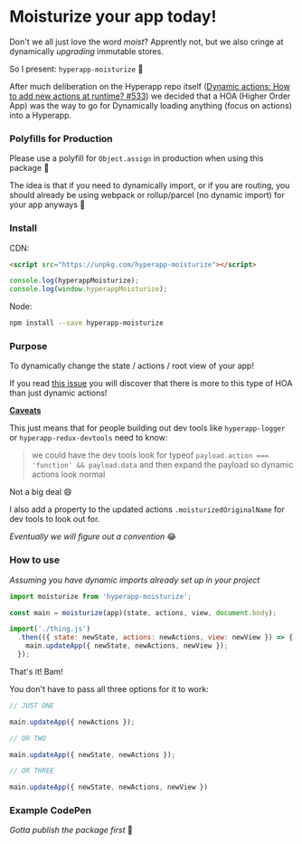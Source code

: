 # Moisturize your app today!

Don't we all just love the word _moist_? Apprently not, but we also cringe at dynamically _upgrading_ immutable stores.

So I present: `hyperapp-moisturize` :tada:

After much deliberation on the Hyperapp repo itself ([Dynamic actions: How to add new actions at runtime? #533](https://github.com/hyperapp/hyperapp/issues/533)) we decided that a HOA (Higher Order App) was the way to go for Dynamically loading anything (focus on actions) into a Hyperapp.

### Polyfills for Production

Please use a polyfill for `Object.assign` in production when using this package :pray:

The idea is that if you need to dynamically import, or if you are routing, you should already be using webpack or rollup/parcel (no dynamic import) for your app anyways :guitar:

### Install

CDN: 
```html
<script src="https://unpkg.com/hyperapp-moisturize"></script>
```

```js
console.log(hyperappMoisturize);
console.log(window.hyperappMoisturize);
```

Node:
```bash
npm install --save hyperapp-moisturize
```

### Purpose

To dynamically change the state / actions / root view of your app!

If you read [this issue](https://github.com/hyperapp/hyperapp/issues/533) you will discover that there is more to this type of HOA than just dynamic actions!

[**Caveats**](https://github.com/hyperapp/hyperapp/issues/533#issuecomment-355764579)

This just means that for people building out dev tools like `hyperapp-logger` or `hyperapp-redux-devtools` need to know:

> we could have the dev tools look for typeof `payload.action === 'function' && payload.data` and then expand the payload so dynamic actions look normal

Not a big deal :smile:

I also add a property to the updated actions `.moisturizedOriginalName` for dev tools to look out for.

_Eventually we will figure out a convention_ :joy:

### How to use

_Assuming you have dynamic imports already set up in your project_

```js
import moisturize from 'hyperapp-moisturize';

const main = moisturize(app)(state, actions, view, document.body);

import('./thing.js')
  .then(({ state: newState, actions: newActions, view: newView }) => {
    main.updateApp({ newState, newActions, newView });
  });
```

That's it! Bam!

You don't have to pass all three options for it to work:

```js
// JUST ONE

main.updateApp({ newActions });

// OR TWO

main.updateApp({ newState, newActions });

// OR THREE

main.updateApp({ newState, newActions, newView })
```

### Example CodePen

_Gotta publish the package first_ :rocket:
